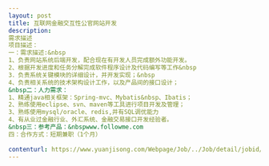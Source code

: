 ```yaml
---                
layout: post       
title: 互联网金融交互性公官网站开发           
description: 
需求描述
项目描述：一：需求描述:&nbsp1、负责网站系统后端开发，配合现在有开发人员完成额外功能开发。2、根据开发进度和任务分解完成软件程序设计及代码编写等工作&nbsp3．负责系统关键模块的详细设计，并开发实现；&nbsp4、负责相关系统的技术架构设计工作，以及产品间的接口设计；&nbsp二：人力需求：1、精通java相关框架：Spring-mvc、Mybatis&nbsp、Ibatis；2、熟练使用eclipse、svn、maven等工具进行项目开发及管理；3、熟练使用mysql/oracle、redis,并有SQL调优能力4、有从业过金融行业、外汇系统、金融交易接口开发经验者。&nbsp三：参考产品：&nbspwww.followme.com四：合作方式：短期兼职（1个月）
     
contenturl: https://www.yuanjisong.com/Webpage/Job/../Job/detail/jobid/101478      
---                 
```

